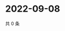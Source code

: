 # 2022-09-08

共 0 条

<!-- BEGIN WEIBO -->
<!-- 最后更新时间 Thu Sep 08 2022 16:20:53 GMT+0800 (China Standard Time) -->

<!-- END WEIBO -->
